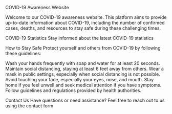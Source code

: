  COVID-19 Awareness Website

Welcome to our COVID-19 awareness website. This platform aims to provide up-to-date information about COVID-19, including the number of confirmed cases, deaths, and resources to stay safe during these challenging times.

 COVID-19 Statistics
Stay informed about the latest COVID-19 statistics

 How to Stay Safe
Protect yourself and others from COVID-19 by following these guidelines:

 Wash your hands frequently with soap and water for at least 20 seconds.
 Maintain social distancing, staying at least 6 feet away from others.
 Wear a mask in public settings, especially when social distancing is not possible.
 Avoid touching your face, especially your eyes, nose, and mouth.
 Stay home if you feel unwell and seek medical attention if you have symptoms.
 Follow guidelines and regulations provided by health authorities.

 Contact Us
Have questions or need assistance? Feel free to reach out to us using the contact form 
